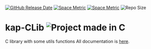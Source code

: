 [![GitHub Release Date](https://img.shields.io/github/release-date/benji-35/kap-CLib?label=Last%20Release)](https://github.com/benji-35/kap-CLib/releases/)
[![Space Metric](https://benji-35.testspace.com/spaces/209003/badge?token=a9ed6b60ff781ac58e6a6760f342676756697fdd)](https://benji-35.testspace.com/spaces/209003?utm_campaign=badge&utm_medium=referral&utm_source=test "Test Cases")
[![Space Metric](https://benji-35.testspace.com/spaces/209003/metrics/344591/badge?token=6037141e598a69e9ab5e975d62621e30164dcfeb)](https://benji-35.testspace.com/spaces/209003/current/Code%20Coverage?utm_campaign=badge&utm_medium=referral&utm_source=coverage "Code Coverage (lines)")
![Repo Size](https://img.shields.io/github/repo-size/benji-35/kap-CLib)
# kap-CLib <img src="https://img.shields.io/badge/Made%20in-C-1f425f.svg" alt="Project made in C">

C library with some utils functions
All documentation is [here](https://kap35.gitbook.io/kap-c-library/).
